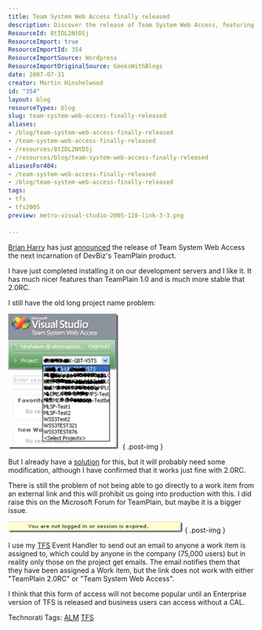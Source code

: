 ```yaml
---
title: Team System Web Access finally released
description: Discover the release of Team System Web Access, featuring enhanced stability and new features. Learn how it improves TFS usability for developers!
ResourceId: 8tIDL2NtDSj
ResourceImport: true
ResourceImportId: 354
ResourceImportSource: Wordpress
ResourceImportOriginalSource: GeeksWithBlogs
date: 2007-07-31
creator: Martin Hinshelwood
id: "354"
layout: blog
resourceTypes: blog
slug: team-system-web-access-finally-released
aliases:
- /blog/team-system-web-access-finally-released
- /team-system-web-access-finally-released
- /resources/8tIDL2NtDSj
- /resources/blog/team-system-web-access-finally-released
aliasesFor404:
- /team-system-web-access-finally-released
- /blog/team-system-web-access-finally-released
tags:
- tfs
- tfs2005
preview: metro-visual-studio-2005-128-link-3-3.png

---
```

[Brian Harry](http://blogs.msdn.com/bharry/) has just [announced](http://blogs.msdn.com/bharry/archive/2007/07/30/team-system-web-access-power-tool-available.aspx "Team System Web Access Power Tool Available") the release of Team System Web Access the next incarnation of DevBiz's TeamPlain product.

I have just completed installing it on our development servers and I like it. It has much nicer features than TeamPlain 1.0 and is much more stable that 2.0RC.

I still have the old long project name problem:

[![image](images/2788dc67eeca_9897-image_thumb-2-2.png)](http://blog.hinshelwood.com/files/2011/05/GWB-WindowsLiveWriter-2788dc67eeca_9897-image.png) 
{ .post-img }

But I already have a [solution](http://blog.hinshelwood.com/archive/2007/04/02/TeamPlain_Revisit.aspx "TeamPlain Revisit") for this, but it will probably need some modification, although I have confirmed that it works just fine with 2.0RC.

There is still the problem of not being able to go directly to a work item from an external link and this will prohibit us going into production with this. I did raise this on the Microsoft Forum for TeamPlain, but maybe it is a bigger issue.

[![image](images/2788dc67eeca_9897-image_thumb_1-1-1.png)](http://blog.hinshelwood.com/files/2011/05/GWB-WindowsLiveWriter-2788dc67eeca_9897-image_1.png)
{ .post-img }

I use my [TFS](http://msdn2.microsoft.com/en-us/teamsystem/aa718934.aspx "Team Foundation Server") Event Handler to send out an email to anyone a work item is assigned to, which could by anyone in the company (75,000 users) but in reality only those on the project get emails. The email notifies them that they have been assigned a Work item, but the link does not work with either "TeamPlain 2.0RC" or "Team System Web Access".

I think that this form of access will not become popular until an Enterprise version of TFS is released and business users can access without a CAL.

Technorati Tags: [ALM](http://technorati.com/tags/ALM) [TFS](http://technorati.com/tags/TFS)
